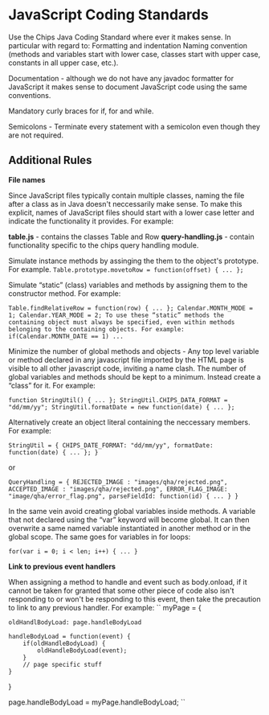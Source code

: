 JavaScript Coding Standards
===========================

Use the Chips Java Coding Standard where ever it makes sense. In particular with regard to:
Formatting and indentation Naming convention (methods and variables start with lower case, classes start with upper case, constants in all upper case, etc.).

Documentation - although we do not have any javadoc formatter for JavaScript it makes sense to document JavaScript code using the same conventions.

Mandatory curly braces for if, for and while.

Semicolons - Terminate every statement with a semicolon even though they are not required.

Additional Rules
---

**File names**

Since JavaScript files typically contain multiple classes, naming the file after a class as in Java doesn't neccessarily make sense. To make this explicit, names of JavaScript files should start with a lower case letter and indicate the functionality it provides. For example:

**table.js** - contains the classes Table and Row
**query-handling.js** - contain functionality specific to the chips query handling module.

Simulate instance methods by assinging the them to the object's prototype. For example.
``
Table.prototype.movetoRow = function(offset) { ... };
``

Simulate “static” (class) variables and methods by assigning them to the constructor method. For example:

``
Table.findRelativeRow = function(row) { ... };
Calendar.MONTH_MODE = 1;
Calendar.YEAR_MODE = 2;
To use these “static” methods the containing object must always be specified, even within methods belonging to the containing objects. For example:
if(Calendar.MONTH_DATE == 1) ...
``

Minimize the number of global methods and objects - Any top level variable or method declared in any javascript file imported by the HTML page is visible to all other javascript code, inviting a name clash. The number of global variables and methods should be kept to a minimum.
Instead create a “class” for it. For example:

``
function StringUtil() { ... };
StringUtil.CHIPS_DATA_FORMAT = "dd/mm/yy";
StringUtil.formatDate = new function(date) { ... };
``

Alternatively create an object literal containing the neccessary members. For example:

``
StringUtil = {
    CHIPS_DATE_FORMAT: "dd/mm/yy",
    formatDate: function(date) { ... };
}
``

or

``
QueryHandling = {
    REJECTED_IMAGE : "images/qha/rejected.png",
    ACCEPTED_IMAGE : "images/qha/rejected.png",
    ERROR_FLAG_IMAGE: "image/qha/error_flag.png",
    parseFieldId: function(id) { ... }
}
``

In the same vein avoid creating global variables inside methods. A variable that not declared using the “var” keyword will become global. It can then overwrite a same named variable instantiated in another method or in the global scope. The same goes for variables in for loops:

``
for(var i = 0; i < len; i++) {
   ...
}
``

**Link to previous event handlers**
 
When assigning a method to handle and event such as body.onload, if it cannot be taken for granted that some other piece of code also isn't responding to or won't be responding to this event, then take the precaution to link to any previous handler. For example:
``
myPage = {
 
    oldHandlBodyLoad: page.handleBodyLoad
     
    handleBodyLoad = function(event) {
        if(oldHandleBodyLoad) {
            oldHandleBodyLoad(event);
        }
        // page specific stuff
    }
}
   
page.handleBodyLoad = myPage.handleBodyLoad;
``
